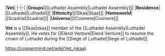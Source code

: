 |**Vet**|
|-|-|
|**Groups**|[[Luthadel Assembly\|Luthadel Assembly]]|
|**Residence**|[[Luthadel\|Luthadel]]|
|**Ethnicity**|[[Skaa\|Skaa]]|
|**Homeworld**|[[Scadrial\|Scadrial]]|
|**Universe**|[[Cosmere\|Cosmere]]|

**Vet** is a [[Skaa\|skaa]] member of the [[Luthadel Assembly\|Luthadel Assembly]].
He votes for [[Elend Venture\|Elend Venture]] to resume the crown of Luthadel during the [[Siege of Luthadel\|Siege of Luthadel]].



https://coppermind.net/wiki/Vet_(skaa)
